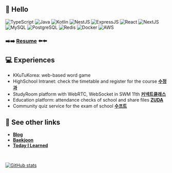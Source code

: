 ## 👋 Hello

![TypeScript](https://img.shields.io/badge/TypeScript-007ACC?logo=typescript&logoColor=white) ![Java](https://img.shields.io/badge/Java-ED8B00?logo=openjdk&logoColor=white) ![Kotlin](https://img.shields.io/badge/Kotlin-0095D5?logo=kotlin&logoColor=white) ![NestJS](https://img.shields.io/badge/Nestjs-E0234E?logo=nestjs&logoColor=white) ![ExpressJS](https://img.shields.io/badge/Expressjs-000000?logo=express&logoColor=white) ![React](https://img.shields.io/badge/React-20232A?logo=react&logoColor=61DAFB) ![NextJS](https://img.shields.io/badge/Nextjs-000000?logo=nextdotjs&logoColor=white) ![MySQL](	https://img.shields.io/badge/MySQL-005C84?logo=mysql&logoColor=white) ![PostgreSQL](https://img.shields.io/badge/PostgreSQL-316192?logo=postgresql&logoColor=white) ![Redis](https://img.shields.io/badge/Redis-%23DD0031.svg?logo=redis&logoColor=white) ![Docker](https://img.shields.io/badge/Docker-2CA5E0?logo=docker&logoColor=white) ![AWS](https://img.shields.io/badge/Amazon_AWS-FF9900?logo=amazonaws&logoColor=white)

### ➡️➡️ [Resume](https://daegyeo.me?utm_source=github&utm_medium=readme&utm_campaign=github_readme/) ⬅️⬅️

## 💻 Experiences

- KKuTuKorea: web-based word game
- HighSchool Intranet: check the timetable and register for the course **[수정과](https://github.com/swjb-sinamon/)**
- StudyRoom platform with WebRTC, WebSocket in SWM 11th **[커넥트클래스](https://github.com/real-compacted-developer/connect-class/)**
- Education platform: attendance checks of school and share files **[ZUDA](https://github.com/zzuda/)**
- Community quiz service for the exam of school **[수프트](https://github.com/swsuft/)**

## 🔗 See other links
- **[Blog](https://blog.daegyeo.me/)**
- **[Baekjoon](https://www.acmicpc.net/user/combbm/)**
- **[Today I Learned](https://til.skylightqp.kr/)**

<br>

[![GitHub stats](https://github-readme-stats.vercel.app/api?username=SkyLightQP&hide=contribs)](https://github.com/SkyLightQP/)
